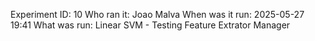 Experiment ID: 10
Who ran it: Joao Malva
When was it run: 2025-05-27 19:41
What was run: Linear SVM - Testing Feature Extrator Manager
